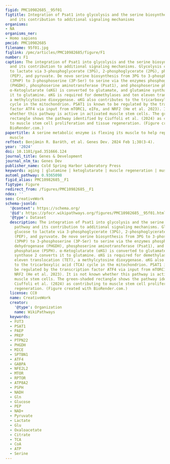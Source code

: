 ```yaml
---
figid: PMC10982685__95f01
figtitle: Integration of Psat1 into glycolysis and the serine biosynthetic pathway
  and its contribution to additional signaling mechanisms
organisms:
- NA
organisms_ner:
- Homo sapiens
pmcid: PMC10982685
filename: 95f01.jpg
figlink: /pmc/articles/PMC10982685/figure/F1
number: F1
caption: The integration of Psat1 into glycolysis and the serine biosynthetic pathway
  and its contribution to additional signaling mechanisms. Glycolysis converts glucose
  to lactate via 3-phosphoglycerate (3PG), 2-phosphoglycerate (2PG), phospho-enol-pyruvate
  (PEP), and pyruvate. De novo serine biosynthesis from 3PG to 3-phosphohydroxypyruvate
  (3PHP) to 3-phosphoserine (3P-Ser) to serine via the enzymes phosphoglycerate dehydrogenase
  (PHGDH), phosphoserine aminotransferase (Psat1), and phosphoserine phosphatase (PSPH).
  α-Ketoglutarate (αKG) is converted to glutamate, and glutamine synthase 2 converts
  it to glutamine. αKG is required for demethylases and ten eleven translocation (TET),
  a methylcytosine dioxygenase. αKG also contributes to the tricarboxylic acid (TCA)
  cycle in the mitochondrion. PSAT1 is known to be regulated by the transcription
  factor ATF4 via input from mTORC1, eIFα, and NRF2 (He et al. 2023). It is not known
  whether this pathway is active in activated muscle stem cells. The green-shaded
  rectangle shows the pathway identified by Ciuffoli et al. (2024) as contributing
  to muscle stem cell proliferation and tissue regeneration. (Figure created with
  BioRender.com.)
papertitle: A serine metabolic enzyme is flexing its muscle to help repair skeletal
  muscle
reftext: Benjámin R. Baráth, et al. Genes Dev. 2024 Feb 1;38(3-4).
year: '2024'
doi: 10.1101/gad.351666.124
journal_title: Genes & Development
journal_nlm_ta: Genes Dev
publisher_name: Cold Spring Harbor Laboratory Press
keywords: aging | glutamine | ketoglutarate | muscle regeneration | muscle stem cells
automl_pathway: 0.9365098
figid_alias: PMC10982685__F1
figtype: Figure
redirect_from: /figures/PMC10982685__F1
ndex: ''
seo: CreativeWork
schema-jsonld:
  '@context': https://schema.org/
  '@id': https://pfocr.wikipathways.org/figures/PMC10982685__95f01.html
  '@type': Dataset
  description: The integration of Psat1 into glycolysis and the serine biosynthetic
    pathway and its contribution to additional signaling mechanisms. Glycolysis converts
    glucose to lactate via 3-phosphoglycerate (3PG), 2-phosphoglycerate (2PG), phospho-enol-pyruvate
    (PEP), and pyruvate. De novo serine biosynthesis from 3PG to 3-phosphohydroxypyruvate
    (3PHP) to 3-phosphoserine (3P-Ser) to serine via the enzymes phosphoglycerate
    dehydrogenase (PHGDH), phosphoserine aminotransferase (Psat1), and phosphoserine
    phosphatase (PSPH). α-Ketoglutarate (αKG) is converted to glutamate, and glutamine
    synthase 2 converts it to glutamine. αKG is required for demethylases and ten
    eleven translocation (TET), a methylcytosine dioxygenase. αKG also contributes
    to the tricarboxylic acid (TCA) cycle in the mitochondrion. PSAT1 is known to
    be regulated by the transcription factor ATF4 via input from mTORC1, eIFα, and
    NRF2 (He et al. 2023). It is not known whether this pathway is active in activated
    muscle stem cells. The green-shaded rectangle shows the pathway identified by
    Ciuffoli et al. (2024) as contributing to muscle stem cell proliferation and tissue
    regeneration. (Figure created with BioRender.com.)
  license: CC0
  name: CreativeWork
  creator:
    '@type': Organization
    name: WikiPathways
  keywords:
  - FUT3
  - PSAT1
  - PAEP
  - PREP
  - PTPN22
  - PHGDH
  - MICE
  - SPTBN1
  - ATF4
  - GABPA
  - NFE2L2
  - MTOR
  - RPTOR
  - ATP8A2
  - PSPH
  - NADH
  - Gln
  - Glucose
  - PEP
  - NAD+
  - Pyruvate
  - Lactate
  - Glu
  - Oxaloacetate
  - Citrate
  - TCA
  - CoA
  - ATP
  - Serine
---
```

